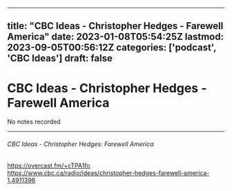 
---
title: "CBC Ideas - Christopher Hedges - Farewell America"
date: 2023-01-08T05:54:25Z
lastmod: 2023-09-05T00:56:12Z
categories: ['podcast', 'CBC Ideas']
draft: false
---


# CBC Ideas - Christopher Hedges - Farewell America

No notes recorded

- - -
###### CBC Ideas - Christopher Hedges: Farewell America

https://overcast.fm/+cTPA1fo  
https://www.cbc.ca/radio/ideas/christopher-hedges-farewell-america-1.4911396

<!-- #public #podcast #CBC Ideas# -->

<!-- {BearID:565B54EA-4AED-4A31-8B88-D4B772A3AF20-28016-00002D97CACD6ED3} -->

